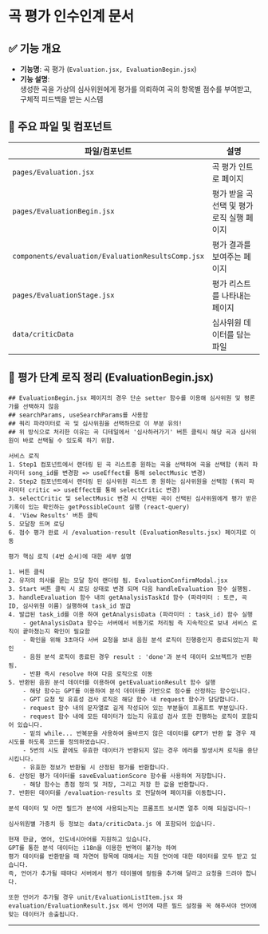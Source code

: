 # 곡 평가 인수인계 문서

## ✅ 기능 개요

- **기능명**: 곡 평가 (`Evaluation.jsx, EvaluationBegin.jsx`)
- **기능 설명**:  
  생성한 곡을 가상의 심사위원에게 평가를 의뢰하여 곡의 항목별 점수를 부여받고, 구체적 피드백을 받는 시스템

## 🔧 주요 파일 및 컴포넌트

| 파일/컴포넌트                                     | 설명                                       |
| ------------------------------------------------- | ------------------------------------------ |
| `pages/Evaluation.jsx`                            | 곡 평가 인트로 페이지                      |
| `pages/EvaluationBegin.jsx`                       | 평가 받을 곡 선택 및 평가 로직 실행 페이지 |
| `components/evaluation/EvaluationResultsComp.jsx` | 평가 결과를 보여주는 페이지                |
| `pages/EvaluationStage.jsx`                       | 평가 리스트를 나타내는 페이지              |
| `data/criticData`                                 | 심사위원 데이터를 담는 파일                |

## 🔄 평가 단계 로직 정리 (EvaluationBegin.jsx)

    ## EvaluationBegin.jsx 페이지의 경우 단순 setter 함수를 이용해 심사위원 및 평론가를 선택하지 않음
    ## searchParams, useSearchParams를 사용함
    ## 쿼리 파라미터로 곡 및 심사위원을 선택하므로 이 부분 유의!
    ## 위 방식으로 처리한 이유는 곡 디테일에서 '심사하러가기' 버튼 클릭시 해당 곡과 심사위원이 바로 선택될 수 있도록 하기 위함.

    서비스 로직
    1. Step1 컴포넌트에서 랜더링 된 곡 리스트중 원하는 곡을 선택하여 곡을 선택함 (쿼리 파라미터 song_id를 변경함 => useEffect를 통해 selectMusic 변경)
    2. Step2 컴포넌트에서 랜더링 된 심사위원 리스트 중 원하는 심사위원을 선택함 (쿼리 파라미터 critic => useEffect를 통해 selectCritic 변경)
    3. selectCritic 및 selectMusic 변경 시 선택된 곡이 선택된 심사위원에게 평가 받은 기록이 있는 확인하는 getPossibleCount 실행 (react-query)
    4. 'View Results' 버튼 클릭
    5. 모달창 뜨며 로딩
    6. 점수 평가 완료 시 /evaluation-result (EvaluationResults.jsx) 페이지로 이동

    평가 핵심 로직 (4번 순서)에 대한 세부 설명

    1. 버튼 클릭
    2. 유저의 의사를 묻는 모달 창이 랜더링 됨. EvaluationConfirmModal.jsx
    3. Start 버튼 클릭 시 로딩 상태로 변경 되며 다음 handleEvaluation 함수 실행됨.
    3. handleEvaluation 함수 내의 getAnalysisTaskId 함수 (파라미터 : 토큰, 곡 ID, 심사위원 이름) 실행하여 task_id 발급
    4. 발급된 task_id를 이용 하여 getAnalysisData (파라미터 : task_id) 함수 실행
        - getAnalysisData 함수는 서버에서 비동기로 처리됨 즉 지속적으로 보내 서비스 로직이 끝마쳤는지 확인이 필요함
        - 확인을 위해 3초마다 서버 요청을 보내 음원 분석 로직이 진행중인지 종료되었는지 확인
        - 음원 분석 로직이 종료된 경우 result : 'done'과 분석 데이터 오브젝트가 반환 됨.
        - 반환 즉시 resolve 하여 다음 로직으로 이동
    5. 반환된 음원 분석 데이터를 이용하여 getEvaluationResult 함수 실행
        - 해당 함수는 GPT를 이용하여 분석 데이터를 기반으로 점수를 산정하는 함수입니다.
        - GPT 요청 및 유효성 검사 로직은 해당 함수 내 request 함수가 담당합니다.
        - request 함수 내의 문자열로 길게 작성되어 있는 부분들이 프롬프트 부분입니다.
        - request 함수 내에 모든 데이터가 있는지 유효성 검사 또한 진행하는 로직이 포함되어 있습니다.
        - 밑의 while... 반복문을 사용하여 올바르지 않은 데이터를 GPT가 반환 할 경우 재시도를 하도록 코드를 정의하였습니다.
        - 5번의 시도 끝에도 유효한 데이터가 반환되지 않는 경우 에러를 발생시켜 로직을 중단시킵니다.
        - 유효한 정보가 반환될 시 산정된 평가를 반환합니다.
    6. 산정된 평가 데이터를 saveEvaluationScore 함수를 사용하여 저장합니다.
        - 해당 함수는 총점 정의 및 저장, 그리고 저장 한 값을 반환합니다.
    7. 반환된 데이터를 /evaluation-results 로 전달하며 페이지를 이동합니다.

    분석 데이터 및 어떤 필드가 분석에 사용되는지는 프롬프트 보시면 얼추 이해 되실겁니다~!

    심사위원별 가중치 등 정보는 data/criticData.js 에 포함되어 있습니다.

    현재 한글, 영어, 인도네시아어를 지원하고 있습니다.
    GPT를 통한 분석 데이터는 i18n을 이용한 번역이 불가능 하여
    평가 데이터를 반환받을 때 자연어 항목에 대해서는 지원 언어에 대한 데이터를 모두 받고 있습니다.
    즉, 언어가 추가될 때마다 서버에서 평가 테이블에 컬럼을 추가해 달라고 요청을 드려야 합니다.

    또한 언어가 추가될 경우 unit/EvaluationListItem.jsx 와 evaluation/EvaluationResult.jsx 에서 언어에 따른 필드 설정을 꼭 해주셔야 언어에 맞는 데이터가 송출됩니다.

---
